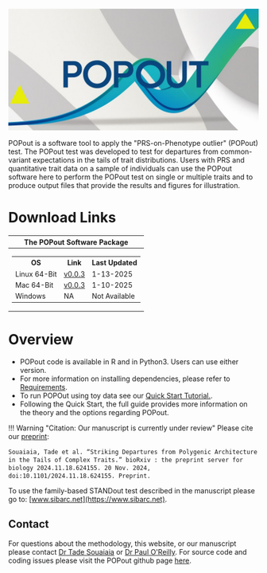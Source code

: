 



 

![Screenshot](img/POPOUT_LOGO_MAIN.jpg) 


POPout is a software tool to apply the "PRS-on-Phenotype outlier" (POPout) test. The POPout test was developed to test for departures from common-variant 
expectations in the tails of trait distributions. Users with PRS and quantitative trait data on a sample of individuals can use the POPout software here to 
perform the POPout test on single or multiple traits and to produce output files that provide the results and figures for illustration.





# Download Links 

|The POPout Software Package|
|--| 
|<table> <tr><th> OS </th><th> Link </th><th> Last Updated  </th></tr>  <tr><td> Linux 64-Bit </td><td> [v0.0.3](https://github.com/tadesouaiaia/POPout/archive/refs/heads/main.zip) </td><td> 1-13-2025 </td></tr>  </th></tr>  <tr><td> Mac 64-Bit </td><td> [v0.0.3](https://github.com/tadesouaiaia/POPout/archive/refs/heads/main.zip) </td><td> 1-10-2025 </td></tr> </th></tr>  <tr><td> Windows </td><td> NA </td><td> Not Available </td></tr> </table>  



# Overview 

- POPout code is available in R and in Python3.  Users can use either version.   
- For more information on installing dependencies, please refer to [Requirements](req_system.md). 
- To run POPOut using toy data see our [Quick Start Tutorial.](quikstart_demo.md).
- Following the Quick Start, the full guide provides more information on the theory and the options regarding POPout. 




!!! Warning "Citation: Our manuscript is currently under review" 
    Please cite our [preprint](https://pubmed.ncbi.nlm.nih.gov/39605697/): 

    Souaiaia, Tade et al. “Striking Departures from Polygenic Architecture in the Tails of Complex Traits.” bioRxiv : the preprint server for biology 2024.11.18.624155. 20 Nov. 2024, doi:10.1101/2024.11.18.624155. Preprint.

To use the family-based STANDout test described in the manuscript please go to: [www.sibarc.net](https://www.sibarc.net). 


## Contact 
For questions about the methodology, this website, or our manuscript
please contact [Dr Tade Souaiaia](mailto:tade.souaiaia@gmail.com) or [Dr Paul
O'Reilly](mailto:PaulOReilly@mssm.edu).  For source code and coding
issues please visit the POPout github page [here](https://github.com/tadesouaiaia/POPOut). 










